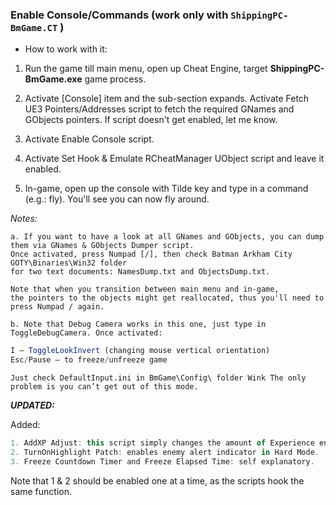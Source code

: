 ### Enable Console/Commands  (work only with **`ShippingPC-BmGame.CT`** ) 

+ How to work with it:
 
1) Run the game till main menu, open up Cheat Engine, target **ShippingPC-BmGame.exe** game process.

2) Activate [Console] item and the sub-section expands. Activate Fetch UE3 Pointers/Addresses script to fetch the required GNames and GObjects pointers. If script doesn't get enabled, let me know.

3) Activate Enable Console script.

4) Activate Set Hook & Emulate RCheatManager UObject script and leave it enabled.

5) In-game, open up the console with Tilde key and type in a command (e.g.: fly). You'll see you can now fly around.
 

_Notes:_

```
a. If you want to have a look at all GNames and GObjects, you can dump them via GNames & GObjects Dumper script. 
Once activated, press Numpad [/], then check Batman Arkham City GOTY\Binaries\Win32 folder 
for two text documents: NamesDump.txt and ObjectsDump.txt. 

Note that when you transition between main menu and in-game, 
the pointers to the objects might get reallocated, thus you'll need to press Numpad / again.

b. Note that Debug Camera works in this one, just type in ToggleDebugCamera. Once activated:
```

```ts
I – ToggleLookInvert (changing mouse vertical orientation)
Esc/Pause – to freeze/unfreeze game
```

`Just check DefaultInput.ini in BmGame\Config\ folder Wink The only problem is you can’t get out of this mode.`

_**UPDATED:**_

Added:

```ts
1. AddXP Adjust: this script simply changes the amount of Experience engine gives you when you use AddXP command.
2. TurnOnHighlight Patch: enables enemy alert indicator in Hard Mode.
3. Freeze Countdown Timer and Freeze Elapsed Time: self explanatory.
```

Note that 1 & 2 should be enabled one at a time, as the scripts hook the same function.
